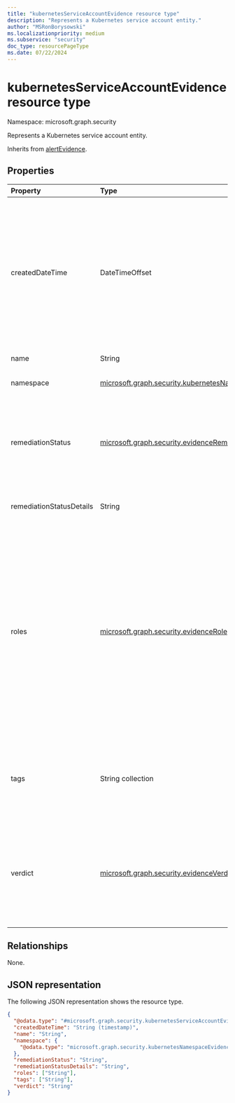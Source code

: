 ```yaml
---
title: "kubernetesServiceAccountEvidence resource type"
description: "Represents a Kubernetes service account entity."
author: "MSRonBorysowski"
ms.localizationpriority: medium
ms.subservice: "security"
doc_type: resourcePageType
ms.date: 07/22/2024
---
```


# kubernetesServiceAccountEvidence resource type

Namespace: microsoft.graph.security

Represents a Kubernetes service account entity.

Inherits from [alertEvidence](../resources/security-alertevidence.md).

## Properties

|Property|Type|Description|
|:---|:---|:---|
|createdDateTime|DateTimeOffset|The date and time when the evidence was created and added to the alert. The Timestamp type represents date and time information using ISO 8601 format and is always in UTC time. For example, midnight UTC on Jan 1, 2014 is `2014-01-01T00:00:00Z`. Inherited from [alertEvidence](../resources/security-alertevidence.md). |
|name|String|The service account name.|
|namespace|[microsoft.graph.security.kubernetesNamespaceEvidence](./security-kubernetesnamespaceevidence.md)|The service account namespace.|
|remediationStatus|[microsoft.graph.security.evidenceRemediationStatus](../resources/security-alertevidence.md#evidenceremediationstatus-values)|Status of the remediation action taken. The possible values are: `none`, `remediated`, `prevented`, `blocked`, `notFound`, `unknownFutureValue`. Inherited from [alertEvidence](../resources/security-alertevidence.md).|
|remediationStatusDetails|String|Details about the remediation status. Inherited from [alertEvidence](../resources/security-alertevidence.md).|
|roles|[microsoft.graph.security.evidenceRole](../resources/security-alertevidence.md#evidencerole-values) collection|One or more roles that an evidence entity represents in an alert. For example, an IP address that is associated with an attacker has the evidence role `Attacker`. Possible values are: `unknown`, `contextual`, `scanned`, `source`, `destination`, `created`, `added`, `compromised`, `edited`, `attacked`, `attacker`, `commandAndControl`, `loaded`, `suspicious`, `policyViolator`, `unknownFutureValue`. Inherited from [alertEvidence](../resources/security-alertevidence.md).|
|tags|String collection|Array of custom tags associated with an evidence instance. For example, to denote a group of devices or high value assets. Inherited from [alertEvidence](../resources/security-alertevidence.md).|
|verdict|[microsoft.graph.security.evidenceVerdict](../resources/security-alertevidence.md#evidenceverdict-values)|The decision reached by automated investigation. The possible values are: `unknown`, `suspicious`, `malicious`, `noThreatsFound`, `unknownFutureValue`. Inherited from [alertEvidence](../resources/security-alertevidence.md).|

## Relationships

None.

## JSON representation

The following JSON representation shows the resource type.
<!-- {
  "blockType": "resource",
  "@odata.type": "microsoft.graph.security.kubernetesServiceAccountEvidence"
}
-->
``` json
{
  "@odata.type": "#microsoft.graph.security.kubernetesServiceAccountEvidence",
  "createdDateTime": "String (timestamp)",
  "name": "String",
  "namespace": {
    "@odata.type": "microsoft.graph.security.kubernetesNamespaceEvidence"
  },
  "remediationStatus": "String",
  "remediationStatusDetails": "String",
  "roles": ["String"],
  "tags": ["String"],
  "verdict": "String"
}
```
